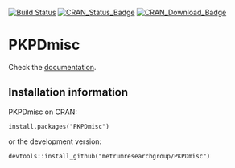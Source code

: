 [![Build Status](https://github-drone.metrumrg.com/api/badges/metrumresearchgroup/PKPDmisc/status.svg)](https://github-drone.metrumrg.com/metrumresearchgroup/PKPDmisc)
[![CRAN_Status_Badge](https://www.r-pkg.org/badges/version-ago/PKPDmisc)](https://cran.r-project.org/package=PKPDmisc)
[![CRAN_Download_Badge](https://cranlogs.r-pkg.org/badges/PKPDmisc)](https://cran.r-project.org/package=PKPDmisc)


PKPDmisc
========

Check the [documentation](https://metrumresearchgroup.github.io/PKPDmisc).

## Installation information

PKPDmisc on CRAN:

```
install.packages("PKPDmisc")
```

or the development version:

```
devtools::install_github("metrumresearchgroup/PKPDmisc")
```
